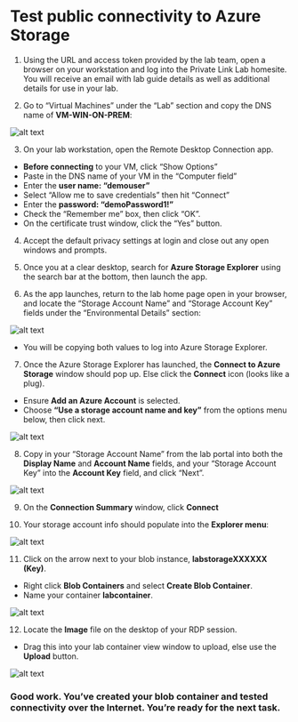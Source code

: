 # Test public connectivity to Azure Storage 

1.	Using the URL and access token provided by the lab team, open a browser on your workstation and log into the Private Link Lab homesite. You will receive an email with lab guide details as well as additional details for use in your lab.  

2.	Go to “Virtual Machines” under the “Lab” section and copy the DNS name of __VM-WIN-ON-PREM__:
 
![alt text](https://github.com/microsoft/Ignite2019-PrivateLinkHOL/blob/master/images/1.1_2.png)

3.	On your lab workstation, open the Remote Desktop Connection app. 
- __Before connecting__ to your VM, click “Show Options”
- Paste in the DNS name of your VM in the “Computer field”
- Enter the __user name: “demouser”__ 
- Select “Allow me to save credentials” then hit “Connect”
- Enter the __password: “demoPassword1!”__
- Check the “Remember me” box, then click “OK”.
- On the certificate trust window, click the “Yes” button. 

4.	Accept the default privacy settings at login and close out any open windows and prompts.

5.	Once you at a clear desktop, search for __Azure Storage Explorer__ using the search bar at the bottom, then launch the app.

6.	As the app launches, return to the lab home page open in your browser, and locate the “Storage Account Name” and “Storage Account Key” fields under the “Environmental Details” section: 

![alt text](https://github.com/microsoft/Ignite2019-PrivateLinkHOL/blob/master/images/1.1_6.png) 

- You will be copying both values to log into Azure Storage Explorer. 

7.	Once the Azure Storage Explorer has launched, the __Connect to Azure Storage__ window should pop up. Else click the __Connect__ icon (looks like a plug). 
- Ensure __Add an Azure Account__ is selected.
- Choose __“Use a storage account name and key”__ from the options menu below, then click next. 

 ![alt text](https://github.com/microsoft/Ignite2019-PrivateLinkHOL/blob/master/images/1.1_7.png)

8.	Copy in your “Storage Account Name” from the lab portal into both the __Display Name__ and __Account Name__ fields, and your “Storage Account Key” into the __Account Key__ field, and click “Next”.

![alt text](https://github.com/microsoft/Ignite2019-PrivateLinkHOL/blob/master/images/1.1_8.png)

9.    On the __Connection Summary__ window, click __Connect__

10.   Your storage account info should populate into the __Explorer menu__: 

![alt text](https://github.com/microsoft/Ignite2019-PrivateLinkHOL/blob/master/images/1.1_10.png)

11.   Click on the arrow next to your blob instance, __labstorageXXXXXX (Key)__. 
- Right click __Blob Containers__ and select __Create Blob Container__.  
- Name your container __labcontainer__. 
 
![alt text](https://github.com/microsoft/Ignite2019-PrivateLinkHOL/blob/master/images/1.1_11.png)

12. Locate the __Image__ file on the desktop of your RDP session.
- Drag this into your lab container view window to upload, else use the __Upload__ button. 

![alt text](https://github.com/microsoft/Ignite2019-PrivateLinkHOL/blob/master/images/1.1_12.png)


### Good work. You’ve created your blob container and tested connectivity over the Internet. You’re ready for the next task.
